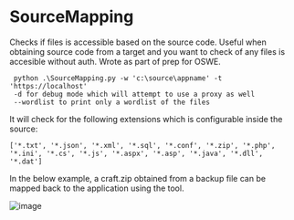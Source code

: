 # SourceMapping
Checks if files is accessible based on the source code. 
Useful when obtaining source code from a target and you want to check of any files is accesible without auth.
Wrote as part of prep for OSWE.


```
 python .\SourceMapping.py -w 'c:\source\appname' -t 'https://localhost'
 -d for debug mode which will attempt to use a proxy as well
 --wordlist to print only a wordlist of the files
```

It will check for the following extensions which is configurable inside the source:

```
['*.txt', '*.json', '*.xml', '*.sql', '*.conf', '*.zip', '*.php', '*.ini', '*.cs', '*.js', '*.aspx', '*.asp', '*.java', '*.dll', '*.dat']
```

In the below example, a craft.zip obtained from a backup file can be mapped back to the application using the tool.

![image](https://user-images.githubusercontent.com/954507/136034951-6a38ad7d-0626-4e75-9f52-1d14f16f4d2b.png)
